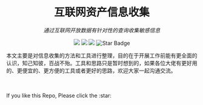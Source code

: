 <h1 align="center">互联网资产信息收集</h1>
<p align="center"><i>通过互联网开放数据有针对性的查询收集敏感信息</i></p>
<div align="center">
<p align="center">
   <img src="https://img.shields.io/badge/language-markdown-blue?style"/>
   <img src="https://img.shields.io/github/stars/ra66itmachine/GAWYN"/>
   <img src="https://img.shields.io/github/forks/ra66itmachine/GAWYN"/>
   <img src="https://img.shields.io/static/v1?label=%F0%9F%8C%9F&message=If%20Useful&style=style=flat&color=BC4E99" alt="Star Badge"/>
</p>
</div>

本文主要是对信息收集的方法和工具进行整理，目的在于开展工作前能有更全面的认识，知己知彼，百战不殆。工具和思路只是暂时想到的，如果各位大佬有更好用的、更便宜的、更方便的工具或者更好的思路，欢迎大家一起沟通交流。

<br>
<br>
If you like this Repo, Please click the :star:
